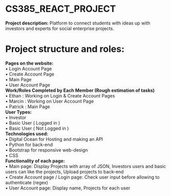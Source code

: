 # CS385_REACT_PROJECT

**Project description:**
Platform to connect students with ideas up with investors and experts for social enterprise projects.

# Project structure and roles:
  
  
  
  **Pages on the website:**\
    •	Login Account Page\
    •	Create Account Page\
    •	Main Page\
    •	User Account Page\
  **Work/Roles Completed by Each Member (Rough estimation of tasks)**\
    •	Ethan : Working on Login & Create Account Pages\
    •	Marcin : Working on User Account Page\
    •	Patrick : Main Page\
  **User Types:**\
    •	Investor\
    •	Basic User ( Logged in )\
    •	Basic User ( Not Logged in )\
  **Technologies used:**\
    •	Digital Ocean for Hosting and making an API\
    •	Python for back-end\
    •	Bootstrap for responsive web-design\
    •	CSS\
  **Functionality of each page:**\
    •	Main page: Display Projects with array of JSON, Investors users and basic users can like the projects, Upload projects to back-end\
    •	Create Account page / Login page: Check user input before allowing to authenticate (regex)\
    •	User Account page: Display name, Projects for each user




